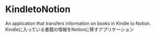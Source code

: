 # KindletoNotion
An application that transfers information on books in Kindle to Notion.
Kindleに入っている書籍の情報をNotionに移すアプリケーション
